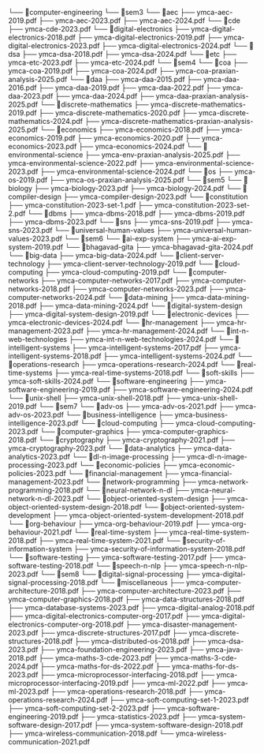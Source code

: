 └── 📁computer-engineering
    └── 📁sem3
        └── 📁aec
            ├── ymca-aec-2019.pdf
            ├── ymca-aec-2023.pdf
            ├── ymca-aec-2024.pdf
        └── 📁cde
            ├── ymca-cde-2023.pdf
        └── 📁digital-electronics
            ├── ymca-digital-electronics-2018.pdf
            ├── ymca-digital-electronics-2019.pdf
            ├── ymca-digital-electronics-2023.pdf
            ├── ymca-digital-electronics-2024.pdf
        └── 📁dsa
            ├── ymca-dsa-2018.pdf
            ├── ymca-dsa-2024.pdf
        └── 📁etc
            ├── ymca-etc-2023.pdf
            ├── ymca-etc-2024.pdf
    └── 📁sem4
        └── 📁coa
            ├── ymca-coa-2019.pdf
            ├── ymca-coa-2024.pdf
            ├── ymca-coa-praxian-analysis-2025.pdf
        └── 📁daa
            ├── ymca-daa-2015.pdf
            ├── ymca-daa-2016.pdf
            ├── ymca-daa-2019.pdf
            ├── ymca-daa-2022.pdf
            ├── ymca-daa-2023.pdf
            ├── ymca-daa-2024.pdf
            ├── ymca-daa-praxian-analysis-2025.pdf
        └── 📁discrete-mathematics
            ├── ymca-discrete-mathematics-2019.pdf
            ├── ymca-discrete-mathematics-2020.pdf
            ├── ymca-discrete-mathematics-2024.pdf
            ├── ymca-discrete-mathematics-praxian-analysis-2025.pdf
        └── 📁economics
            ├── ymca-economics-2018.pdf
            ├── ymca-economics-2019.pdf
            ├── ymca-economics-2020.pdf
            ├── ymca-economics-2023.pdf
            ├── ymca-economics-2024.pdf
        └── 📁environmental-science
            ├── ymca-env-praxian-analysis-2025.pdf
            ├── ymca-environmental-science-2022.pdf
            ├── ymca-environmental-science-2023.pdf
            ├── ymca-environmental-science-2024.pdf
        └── 📁os
            ├── ymca-os-2019.pdf
            ├── ymca-os-praxian-analysis-2025.pdf
    └── 📁sem5
        └── 📁biology
            ├── ymca-biology-2023.pdf
            ├── ymca-biology-2024.pdf
        └── 📁compiler-design
            ├── ymca-compiler-design-2023.pdf
        └── 📁constitution
            ├── ymca-constitution-2023-set-1.pdf
            ├── ymca-constitution-2023-set-2.pdf
        └── 📁dbms
            ├── ymca-dbms-2018.pdf
            ├── ymca-dbms-2019.pdf
            ├── ymca-dbms-2023.pdf
        └── 📁sns
            ├── ymca-sns-2019.pdf
            ├── ymca-sns-2023.pdf
        └── 📁universal-human-values
            ├── ymca-universal-human-values-2023.pdf
    └── 📁sem6
        └── 📁ai-exp-system
            ├── ymca-ai-exp-system-2019.pdf
        └── 📁bhagavad-gita
            ├── ymca-bhagavad-gita-2024.pdf
        └── 📁big-data
            ├── ymca-big-data-2024.pdf
        └── 📁client-server-technology
            ├── ymca-client-server-technology-2019.pdf
        └── 📁cloud-computing
            ├── ymca-cloud-computing-2019.pdf
        └── 📁computer-networks
            ├── ymca-computer-networks-2017.pdf
            ├── ymca-computer-networks-2018.pdf
            ├── ymca-computer-networks-2023.pdf
            ├── ymca-computer-networks-2024.pdf
        └── 📁data-mining
            ├── ymca-data-mining-2018.pdf
            ├── ymca-data-mining-2024.pdf
        └── 📁digital-system-design
            ├── ymca-digital-system-design-2019.pdf
        └── 📁electronic-devices
            ├── ymca-electronic-devices-2024.pdf
        └── 📁hr-management
            ├── ymca-hr-management-2023.pdf
            ├── ymca-hr-management-2024.pdf
        └── 📁int-n-web-technologies
            ├── ymca-int-n-web-technologies-2024.pdf
        └── 📁intelligent-systems
            ├── ymca-intelligent-systems-2017.pdf
            ├── ymca-intelligent-systems-2018.pdf
            ├── ymca-intelligent-systems-2024.pdf
        └── 📁operations-research
            ├── ymca-operations-research-2024.pdf
        └── 📁real-time-systems
            ├── ymca-real-time-systems-2018.pdf
        └── 📁soft-skills
            ├── ymca-soft-skills-2024.pdf
        └── 📁software-engineering
            ├── ymca-software-engineering-2019.pdf
            ├── ymca-software-engineering-2024.pdf
        └── 📁unix-shell
            ├── ymca-unix-shell-2018.pdf
            ├── ymca-unix-shell-2019.pdf
    └── 📁sem7
        └── 📁adv-os
            ├── ymca-adv-os-2021.pdf
            ├── ymca-adv-os-2023.pdf
        └── 📁business-intelligence
            ├── ymca-business-intelligence-2023.pdf
        └── 📁cloud-computing
            ├── ymca-cloud-computing-2023.pdf
        └── 📁computer-graphics
            ├── ymca-computer-graphics-2018.pdf
        └── 📁cryptography
            ├── ymca-cryptography-2021.pdf
            ├── ymca-cryptography-2023.pdf
        └── 📁data-analytics
            ├── ymca-data-analytics-2023.pdf
        └── 📁dl-n-image-processing
            ├── ymca-dl-n-image-processing-2023.pdf
        └── 📁economic-policies
            ├── ymca-economic-policies-2023.pdf
        └── 📁financial-management
            ├── ymca-financial-management-2023.pdf
        └── 📁network-programming
            ├── ymca-network-programming-2018.pdf
        └── 📁neural-network-n-dl
            ├── ymca-neural-network-n-dl-2023.pdf
        └── 📁object-oriented-system-design
            ├── ymca-object-oriented-system-design-2018.pdf
        └── 📁object-oriented-system-development
            ├── ymca-object-oriented-system-development-2018.pdf
        └── 📁org-behaviour
            ├── ymca-org-behaviour-2019.pdf
            ├── ymca-org-behaviour-2021.pdf
        └── 📁real-time-system
            ├── ymca-real-time-system-2018.pdf
            ├── ymca-real-time-system-2021.pdf
        └── 📁security-of-information-system
            ├── ymca-security-of-information-system-2018.pdf
        └── 📁software-testing
            ├── ymca-software-testing-2017.pdf
            ├── ymca-software-testing-2018.pdf
        └── 📁speech-n-nlp
            ├── ymca-speech-n-nlp-2023.pdf
    └── 📁sem8
        └── 📁digital-signal-processing
            ├── ymca-digital-signal-processing-2018.pdf
        └── 📁miscellaneous
            ├── ymca-computer-architecture-2018.pdf
            ├── ymca-computer-architecture-2023.pdf
            ├── ymca-computer-graphics-2018.pdf
            ├── ymca-data-structures-2018.pdf
            ├── ymca-database-systems-2023.pdf
            ├── ymca-digital-analog-2018.pdf
            ├── ymca-digital-electronics-computer-org-2017.pdf
            ├── ymca-digital-electronics-computer-org-2018.pdf
            ├── ymca-disaster-management-2023.pdf
            ├── ymca-discrete-structures-2017.pdf
            ├── ymca-discrete-structures-2018.pdf
            ├── ymca-distributed-os-2018.pdf
            ├── ymca-dsa-2023.pdf
            ├── ymca-foundation-engineering-2023.pdf
            ├── ymca-java-2018.pdf
            ├── ymca-maths-3-cde-2023.pdf
            ├── ymca-maths-3-cde-2024.pdf
            ├── ymca-maths-for-ds-2022.pdf
            ├── ymca-maths-for-ds-2023.pdf
            ├── ymca-microprocessor-interfacing-2018.pdf
            ├── ymca-microprocessor-interfacing-2019.pdf
            ├── ymca-ml-2022.pdf
            ├── ymca-ml-2023.pdf
            ├── ymca-operations-research-2018.pdf
            ├── ymca-operations-research-2024.pdf
            ├── ymca-soft-computing-set-1-2023.pdf
            ├── ymca-soft-computing-set-2-2023.pdf
            ├── ymca-software-engineering-2019.pdf
            ├── ymca-statistics-2023.pdf
            ├── ymca-system-software-design-2017.pdf
            ├── ymca-system-software-design-2018.pdf
            ├── ymca-wireless-communication-2018.pdf
            └── ymca-wireless-communication-2021.pdf